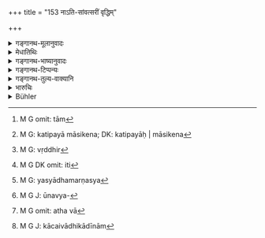 +++
title = "153 नाऽति-सांवत्सरीं वृद्धिम्"

+++

<details><summary>गङ्गानथ-मूलानुवादः</summary>

One shall not pay or receive an interest beyond the annual, or what is unapproved (or unaccumulated); nor compound interest, nor periodical interest, nor that which is (privately) stipulated, nor corporeal.—(153)
</details>

<details><summary>मेधातिथिः</summary>

संवत्सरे भवा **सांवत्सरी** । ताम्[^३३९] **अति**क्रान्ता **सांवत्सरी** । भवप्रत्ययार्थः सामर्थ्याद् अन्तर्भूतः । अथ वा संवत्सरम् अतिक्रान्ता **अतिसंवत्सरेति** प्राप्ते वृद्धीकारौ छन्दस्तुल्यत्वात् कर्तव्यौ । 


[^३३९]:
     M G omit: tām

येषां वृद्धिर् अनन्तप्रक्रान्तपञ्चकं[^३४०] शतं सर्ववर्णविषया सा संवत्सरं यावद् ग्रहीतव्या, नातीते संवत्सरे । अथ वा यावत् संवत्सरम् । संवत्सरो वर्षः । तावद्[^३४१] वृद्धिर् न मार्गिणीया[^३४२] । अधमर्णेनापि संवत्सराद् ऊर्ध्वं न विलंबितव्यम् ।   

**विनिर्हरेद्** विनिष्कृष्य स्वधनाद् आरभ्योपनयेद् इत्य् अर्थः । अर्वाग् अपि संवत्सराद् या दीयते साप्य् अतिक्रान्तसंवत्सरैव । 


- अथ वा मासाद् आरभ्य संवत्सरस्य यावद् वृद्धिः परिमाणतो निरूपितव्या । मासेन यद् वर्द्धते संवत्सरेण वेत्य् एवं प्रयोगः कर्तव्यः, न तु संवत्सरद्वयस्य लाभार्थी कदाचिच् चिरकालं ग्राहयति किं मे कतिपयमासिकेन[^३४३] लाभेन यदि द्वे वर्षे ततो ऽधिकं वा गृह्णासि, तद्ग्रहणे एषा वेयता कालेन वृद्धिस् तत्रार्वाचीनम् अपि ददद् अधर्मर्णे द्विसांवत्सरीं यथाकालकृतां तदा दाप्येत । "एकां वृद्धिम् अनादेयां न दद्यान् नापि दापयेत्" इति । यथा मासिकी वृद्धिः प्रथमे मासि द्वितीय एवाह्नि शोधयन् दाप्यते तथा यदैवम् अभ्युपैति संवत्सरेण यद् वर्धत इति तदा तथैव दाप्यते, न तु तदधिककालकृता । 


[^३४३]:
     M G: katipayā māsikena; DK: katipayāḥ | māsikena

**न चादृष्टां विनिर्हरेत्** । शास्त्रे या न दृष्टा दशैकादशिकाद्या पञ्चकाद् अधिका न तां गृह्णीयात् । "व्यतिरिक्ता न सिध्यति" (म्ध् ८.१५२) इत्य् अस्यैवायम् अनुवाद इति <u>केचित्</u> । इदं तु युक्तम् । **अदृष्टाम्** अनुपचिताम् इत्य् अर्थः । यावद् बहुभिर् मासैर् न संहतीभूता तावन् न ग्राह्या दिवसवृद्धिर् मासवृद्धिः ।

- <u>ननु</u> च "मासस्य वृद्धिं[^३४४] गृह्णीयात्" (म्स्ह् ८.१४२) इत्य् उक्तम् । 


[^३४४]:
     M G: vṛddhir

<u>परिमाणं</u> मासिकं तद्वृद्धेर् न तु ग्रहणम् ।   
**चक्रवृद्धिः कालवृद्धिः कारिका कायिका च या**, ताम् अपि न **विनिर्हरेद्** इत्य् अनुषङ्गः । नैवादद्याद् इति[^३४५] । यद्य् अप्य् अधमर्णस्य[^३४६] प्रतिषेधस् तथापि सामर्थ्याद् उत्तमर्णस्यैव द्रष्टव्यः । अधमर्णो ह्य् आर्तः किं न करोति । अथ वा विनिर्हारो ग्रहणम् एव । तेनोत्तमर्णस्यैव शाब्दः प्रतिषेधः ।



[^३४६]:
     M G: yasyādhamarṇasya


[^३४५]:
     M G DK omit: iti

- <u>ननु</u> च द्विकादिवृद्धिविधानाच् चक्रवृद्ध्यादीनान् प्राप्तिर् एव नास्ति । किं प्रतिषेधानुषङ्गेण ।

- <u>उच्यते</u> । अप्राप्तः प्रतिषेधः पाक्षिकीं वृद्धिम् अनुमापयति । यथाधाने न ब्रह्मसामाभिगायेद् इत्य् अविहितं सामगानं प्रतिषेधेनास्तीति ज्ञापयति । तेनैता अपि प्रतिषेधद्वारेणाभ्यनुज्ञायन्ते । केषांचिद् दूरव्यवहारिणां[^३४७] चक्रवृद्ध्यादयो ऽपि भवन्ति । तेन स्थलपथवारिपथिका वणिजो यथोक्तम्-


[^३४७]:
     M G J: ūnavya-

- कान्तारगास् तु दशकं सामुद्रा विंशकं शतम् ।

- दद्युर् वा स्वकृतां वृद्धिं सर्वे सर्वासु जातिषु ॥ इति । (य्ध् २.४१)

कान्तारगादीनाम् एव स्वकृता सर्वजातिविषया साधारणी वृद्धिर् न त्व् अन्येषाम् । तत्र चक्रवृद्धिः स्मृत्यन्तरे पठिता- "वृद्धेर् वृद्धिश् चक्रवृद्धिः" (न्स्म् १.८९) ।

<u>अन्ये तु</u> चक्रवद्यानं गन्त्र्यादि,[^३४८] तद्वृद्धिश् चक्रवृद्धिः । तेषां यस्मिन्न् अहनि चक्रं वर्तते तत्रैव वृद्धिः । यदा तु नदीसंतारे दुर्दिनादिना अप्रयाणं तदा नास्ति वृद्धिः । एवम् अन्येषाम् अपि बलीवर्दादिवाह्यप्रयोक्तॄणाम् ईदृशी वृद्धिश् चक्रवृद्दिर् उच्यते ।  
**कालवृद्धिः** "प्रतिमासं तु कालिका" (च्ड़्। न्स्म् १.८८) । मासग्रहणम् उपलक्षणार्थम् । यानुपचिता वृद्धिर् दिवसे दिवसे गृह्यते मासि मासि वा यस्याः कालो न प्रतीक्ष्यते अथ चैतस्मिन् काले यदि न[^३४९] ददासि तदा द्विगुणीभवति धनम् इत्य् एकरूपा कालवृद्धिः ।   

**कारिता** । इत्थंकृतां यावती वा परस्परोपकारापेक्षयोत्तमर्णाधर्मर्णौ कुरुतः । एषापि दिग्भागवणिजाम् एव । अन्येषां तु "व्यतिरिक्ता न सिध्यति" इत्य् उक्तम्, "पञ्चकं शतम् अर्हति" (म्ध् ८.१५२) इति । 

- अथ वा[^३५०] हिरण्ये प्रयुक्ते वासांसि वृद्ध्या गृह्यन्ते, तत्राधिलक्षणं द्रव्यम्, सा **कारिता,** यथाभोगलाभे न्यासरूपविषये च स्यात् । 


[^३५०]:
     M G omit: atha vā

**कायिका** कायकर्मणा संशोध्या । कायजीविका च, एषां क्रमेण क्रमेलकादिजीविनाम्[^३५१] ॥ ८.१५३ ॥


[^३५१]:
     M G J: kācaivādhikādīnām
</details>

<details><summary>गङ्गानथ-भाष्यानुवादः</summary>

‘*Sāmvatsarī*’—*means* ‘*pertaining to the samvatsara*,’ ‘*annual*’; what is in excess of this ‘*is atisāmvatsarī*,’ ‘*beyond the annual*’; the idea of *pertinence* being implied by the nominal affix. Or we may first form the compound ‘*atisamvatsara*’ in the sense of ‘beyond the year,’ and then have the vowel-changes, giving the form ‘*atisāmvatsarī*.’

The interest that has been sanctioned in connection with all castes,—at the rate of 5 per cent, shall be realised for one year, and after the lapse of the year. Or, the meaning may be that no interest shall be realised during the year,—and after the year the debtor shall not delay the payment of interest.

‘*Nirharet*,’ ‘*shall pay*,’—*i.e*., taking out of his own stock, offer to the creditor; what is paid before the year has expired would also be ‘*beyond* *the* *annual*.’

Or, the meaning may be that at the time of the transaction itself, it shall be determined whether the interest shall be computed monthly or yearly. It would not be right for a man desirous of earning interest for two years, to make the other party accept the loan for that long period the idea in his mind being—‘what would be the use of earning the interest for a few months only?—if the principal is allowed to remain with him for two years, then I shall earn a decent interest.’ In such a case the man would so arrange the advance to the debtor that the interest would be paid after two years. That such a course would not be right is clearly indicated by such texts as—‘one shall neither pay, nor cause another to pay, interest in such a single instalment as may be beyond the power of the man to pay.’ In the case of interest payable monthly, the debtor is made to pay the interest on the second day after the lapse of the month; similarly when the stipulation is that the interest shall be paid yearly, it should be paid on the second day after the lapse of the year,—and not computed by any longer time.

Nor shall he receive what is ‘*adṛṣṭā*’ ‘unapproved’;—*i.e*., a rate not sanctioned by the scriptures;—*i.e*., rates above 5 per cent., such as 10 per cent., or 11 per cent.

Some people hold that this is only a reiteration of what has been said (under 152) that ‘an excessive rate of interest is not payable.’

The right explanation of ‘*adṛṣṭā*’ therefore is ‘*unaccumulated*’;—the meaning being that interest shall not be received by the clay, or by the month, until it has accumulated during several months.

“But under 142 it has been declared that one may take ‘monthly interest.’”

What is meant by that is that the interest shall he computed by the month, and not that it shall be received month by month.

‘*Compound interest*’:—the various kinds of interest from here down to the ‘*corporeal*,’ should be construed with ‘*he shall not pay*.’ Though the prohibition is literally addressed to the debtor, yet it is really meant to be addressed to the creditor; for the debtor, being in distress,—what is there that he may not do?

Or, what is directly meant by ‘*nirharet*’ is *receiving* itself; so that the prohibition would he addressed literally to the creditor directly.

“In as much as the rates of interest have been fixed at 2, 3, 4 or 5 per cent, there is no possibility of ‘compound interest’ being paid or received: what then is the need of the present prohibition?”

Our answer is as follows:—This prohibition itself is indicative of the fact that it is open to the creditor to charge such interest also. Just as the prohibition that ‘the Brāhmaṇa shall not sing Sāman during Fire-laying’ is indicative of the fact that though no such Sama-singing is actually prescribed in connection with Fire-laying, yet it is open to the priest to do it. Thus the possibility of the various kinds of interest here mentioned being charged is indicated by this prohibition itself. For instance, in the case of men carrying on inferior kinds of business, the ‘compound’ and other interests are actually paid; it is thus that in connection with traders on land and water, etc., varying rates of interest have been prescribed: ‘Those trading in forests should pay ten per cent., those on the sea twenty per cent.; or among all castes people may pay any interest that has been stipulated among themselves’ (Yājñavalkya, *Vyavahāra*, 38). ‘Interest stipulated among themselves’ has thus been sanctioned by this other Smṛti-text among all castes, in relation to only those that trade in the forest, etc.; so that ‘compound interest’ is not permissible in other eases.

Interest charged on interest is called ‘*compound interest*,’ ‘*cakravṛddhi*.’ Others however explain the term ‘*cakravṛddhi*’ as ‘wheel-interest’; that in the case of wheeled conveyances, like the cart, etc., interest is paid only for those days on which they are used; and on days when the man has to go by boat, in the crossing of large rivers, no interest is paid. In the case of oxen and other things that are used as conveyances, interest is paid in this same manner and it is this that is called ‘wheel-interest.’

‘*Periodical interest*’;—“Interest computed month by month is called ‘periodical’”—says a text. But ‘month’ is mentioned only by way of illustration; what is meant is that interest which is not allowed to accumulate, being realised day by day, or month by month, and no time is allowed. Another kind of ‘periodical interest’ is that in which the creditor has stipulated—‘if you do not pay the interest at such and such a time, my principal shall become doubled.’

‘*Privately stipulated*’;—when the creditor and the debtor tlx upon a special rate of interest, in view of each other’s requirements. This also is possible only in the case of distant traders. As for others, it has been declared—‘successive interest is not payable’ and ‘he is entitled to only 5 per cent.’

Or, when what is lent is *gold*, and what is received in interest is
*cloth*—whose real character is that of a *deposit*,—it is a case of
‘*privately stipulated*’ interest; and this would have the character of usufruct, in the case of what has not been kept as a pledge.

‘*Corporeal*’—payable by bodily labour. This would be possible only in the case of labourers...... (?)—(153)
</details>

<details><summary>गङ्गानथ-टिप्पन्यः</summary>

‘A creditor may take, for the term of a year, interest which has been settled by the following agreement—“when one, two or three months have passed, the interest on the capital shall be calculated and paid to me at one time”; but he shall not take the interest according to the agreement, if the year has passed’ (Kullūka and Rāghavānanda);—‘If the creditor does not take the money due for two or three years, and the debtor pays then, the creditor shall not take more interest than for one year’ (Govindarāja).

‘*Adrṣṭam*’—‘Not found (in the *Śāstras*)’ (Medhātithi, Kullūka and Rāghavānanda);—‘not accumulated by the lapse of several months’ (Medhātithi, alternatively and Nārāyaṇa).

‘*Kālavṛddhiḥ*’—‘Periodical (*i.e*., monthly) interest’ (Medhātithi, Govindarāja, Nārāyaṇa and Kullūka, who is not rightly represented by Buhler).—See Nārada —‘*Pratimāsam bhavantī yā vṛddhiḥ sā kālikā sṛmtā* (*smṛta*?)’ (‘*kālikā*’ being the technical name for *monthly interest*,
*kālavṛddhiḥ*).

‘*Kāyikā*’—‘To be paid by bodily labour’ (Medhātithi),—or ‘by the use of a pledged animal or slave’ (Medhātithi, alternative, Kullūka, Rāghavānanda and Nandana).

This verse is quoted in *Vivādaratnākara* (p. 9), which adds the following notes:—‘*Atisāṃvatsarī*’ is that which has gone beyond a year. The meaning is that if the creditor, suspecting an early repayment of the loan, should stipulate that the loan must continue for a certain time, then he cannot stipulate for more than a year. Halāyudha, however holds the meaning to be that however much be the eagerness of the creditor to earn much interest, he should receive payment before one year passes, and not beyond that.—Nor should he receive an interest that is ‘*adṛṣtā*,’ ‘not permitted by the scriptures.’—There are four kinds of interest not permitted,—*cakravṛddhi*, *kālavṛddhi*, *kāritā* and
*kāyikā*; these he should not take.

It is quoted in *Madanapārijāta* (p. 229);—in *Vīdhanapārijāta* (II, p. 252);—in *Nṛsiṃhaprasāda* (Āhnika, 36a);—and in *Kṛtyakalpataru* (67b), which adds the explanation.—‘The interest is to be calculated from the first month upto the end of the year, and not beyond that.’
</details>

<details><summary>गङ्गानथ-तुल्य-वाक्यानि</summary>

*Gautama* (12.30, 34-35).—‘Some declare that the said rates of interest
should not be paid longer than a year. The following are the special forms of interest:—Compound interest, Periodical interest, Stipulated interest, Corporal interest, Daily interest and interest in the shape of using the pledge.’

*Nārada* (l.102-104)—‘Interest has been declared in lawbooks to be of
four kinds:—Periodical, Stipulated, *Kāyikā*, and Compound. That which runs by the month is Periodical interest; that promised by the debtor himself is Stipulated interest; interest at the rate of one Paṇa and a quarter, paid regularly without diminishing the principal, is denoted
*Kāyikā* interest; interest upon interest is called Compound interest.’

*Bṛhaspati* (11.4-12).—‘Interest has been declared by some to be of four
kinds; by others, of five kinds; and by others again, of six kinds.
*Kāyikā*, *Kālikā*, *Cakravṛddhi*, *Kāritā*, *Śikhāvṛddhi*, and
*Bhogalābha*. *Kāyikā* interest is in the form of bodily labour;
*Kālikā* is what is due every month; *Cakravṛddhi* is interest on
interest; *Kāritā* is interest promised by the debtor; when interest is received every day, it is called *Śikhāvṛddhi*; because it grows constantly like *hair*, except on the loss of the head, that is, the payment of the principal. The use of a mortgaged house, or the produce of a field, is termed *Bhogalābha*. *Sikhā* interest, *Kāyikā* interest and *Bhogalābha* interest shall be realised by the creditor so long as the principal remains unpaid. But the use of a pledge after twice the principal has been realised, compound interest, and the exaction of the interest and the principal together are usury and are reprehensible.’

*Śukranīti* (4.5.638).—‘Creditors take away people’s wealth by the
compound rate of interest; so the King should protect the people from them.’
</details>

<details><summary>भारुचिः</summary>

> **नातिसांवत्सरीं वृद्धिं**

**नातिसांवत्सरीं वृद्धिं** गृह्णीयात्, यदि वृद्धिमहत्त्वात् संवत्सर एव तद्धनं द्विगुणीभवति । अन्यथा तु परस्ताद् अपि संवत्सरस्य गृह्णीयात् यावत् तद्द्वैगुण्यम् । तथा च गौतमः- "चिरस्थाने द्वैगुण्यं प्रयोगस्य" इति । अन्ये तु लब्धीम् अपि वृद्धिम् अशीतिपञ्चाशद्भागलक्षणां नातिवत्सरीं मन्यन्ते, धर्म[विरोधात् त]स्याः ।

> **न चादृष्टाम् [पुनर्] **

शास्त्रैः स्वयंकल्पितां द्विकादिवृद्धिभ्यो ऽन्याम्

> **हरेत् ।**

अथ वादृष्टाम् अनुपचिताम् इत्य् अर्थः । प्रतिमासं न गृह्णीयात्, प्रतिमासोपजातांस् तु तावत् गृह्णीयात् यावद् द्वैगुण्यम् ।

> **[चक्रवृद्धिः कालवृद्धिः कारिता कायिका च या]  ॥ ८.१५२ ॥**

परस्परोपकारापेक्षया स्वयं कृता वृद्धिकल्पाभ्यनुज्ञायते चक्रवद् यानसंयुक्ता वृद्धिश् **चक्रवृद्धिः** । अथ वा चक्रवद् आवर्तते । प्रतिमासं या [वर्धते सा । कालवृद्धिः] काल्[आन्तरे ऽस्]यैतद् धनं वर्धते, न संप्रत्येव । एतच् च प्रीत्या कल्प्यते, स्वयम् अनुग्राह्यतया परस्य । अथ वा अस्मिन् काले अप्रयच्छतस् तथैव [वर्धते यथानिश्चितं] स्वयम् एव प्रयोक्त्रा गृहीत्रा च देशकालकार्यावस्थापेक्षया । इयं चाभिहितापवादकृतानुसाराद् अधिकेति । **कायिका** कायिककर्मसंशोध्या ॥ ८.१५२ ॥
</details>

<details><summary>Bühler</summary>

153	Let him not take interest beyond the year, nor such as is unapproved, nor compound interest, periodical interest, stipulated interest, and corporal interest.
</details>
